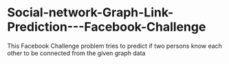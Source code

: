 # Social-network-Graph-Link-Prediction---Facebook-Challenge
This Facebook Challenge problem tries to predict if two persons know each other to be connected from the given graph data
